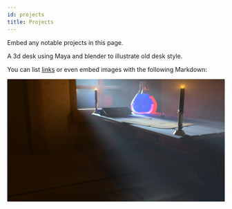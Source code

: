 ```yaml
---
id: projects
title: Projects
---
```


Embed any notable projects in this page.

A 3d desk using Maya and blender to illustrate old desk style.

You can list [links](https://www.hashicorp.com/resources/test-driven-development-tdd-for-infrastructure)
or even embed images with the following Markdown:

![Old desk project](./assets/Maya-HouseM.jpg)
